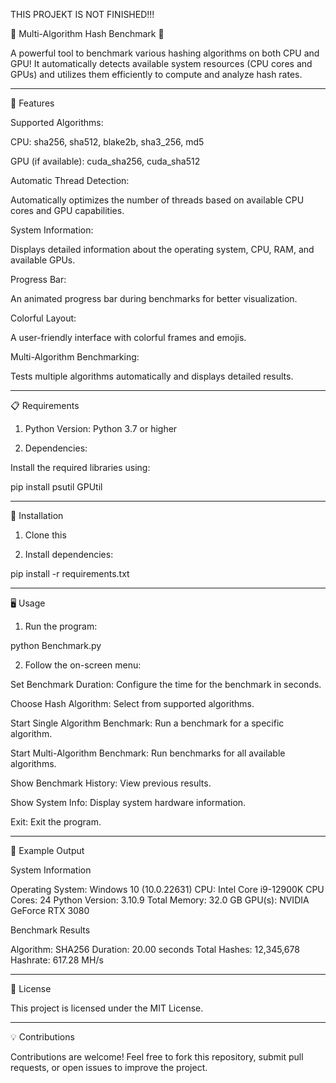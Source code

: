 THIS PROJEKT IS NOT FINISHED!!!


🌟 Multi-Algorithm Hash Benchmark 🌟

A powerful tool to benchmark various hashing algorithms on both CPU and GPU! It automatically detects available system resources (CPU cores and GPUs) and utilizes them efficiently to compute and analyze hash rates.


---

🚀 Features

Supported Algorithms:

CPU: sha256, sha512, blake2b, sha3_256, md5

GPU (if available): cuda_sha256, cuda_sha512


Automatic Thread Detection:

Automatically optimizes the number of threads based on available CPU cores and GPU capabilities.


System Information:

Displays detailed information about the operating system, CPU, RAM, and available GPUs.


Progress Bar:

An animated progress bar during benchmarks for better visualization.


Colorful Layout:

A user-friendly interface with colorful frames and emojis.


Multi-Algorithm Benchmarking:

Tests multiple algorithms automatically and displays detailed results.




---

📋 Requirements

1. Python Version: Python 3.7 or higher


2. Dependencies:

Install the required libraries using:

pip install psutil GPUtil





---

📂 Installation

1. Clone this

2. Install dependencies:

pip install -r requirements.txt



---

🖥️ Usage

1. Run the program:

python Benchmark.py


2. Follow the on-screen menu:

Set Benchmark Duration: Configure the time for the benchmark in seconds.

Choose Hash Algorithm: Select from supported algorithms.

Start Single Algorithm Benchmark: Run a benchmark for a specific algorithm.

Start Multi-Algorithm Benchmark: Run benchmarks for all available algorithms.

Show Benchmark History: View previous results.

Show System Info: Display system hardware information.

Exit: Exit the program.




---

🧪 Example Output

System Information

Operating System: Windows 10 (10.0.22631)
CPU: Intel Core i9-12900K
CPU Cores: 24
Python Version: 3.10.9
Total Memory: 32.0 GB
GPU(s): NVIDIA GeForce RTX 3080

Benchmark Results

Algorithm: SHA256
Duration: 20.00 seconds
Total Hashes: 12,345,678
Hashrate: 617.28 MH/s


---

📜 License

This project is licensed under the MIT License.


---

💡 Contributions

Contributions are welcome! Feel free to fork this repository, submit pull requests, or open issues to improve the project.


